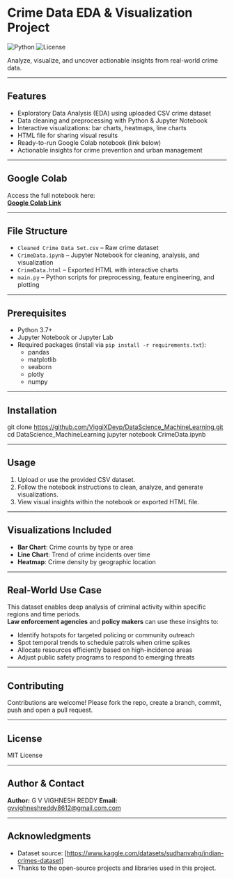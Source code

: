 # Crime Data EDA & Visualization Project

![Python](https://img.shields.io/badge/Python-3.7+-blue)
![License](https://img.shields.io/badge/License-MIT-green)

Analyze, visualize, and uncover actionable insights from real-world crime data.

---

## Features

- Exploratory Data Analysis (EDA) using uploaded CSV crime dataset  
- Data cleaning and preprocessing with Python & Jupyter Notebook  
- Interactive visualizations: bar charts, heatmaps, line charts  
- HTML file for sharing visual results  
- Ready-to-run Google Colab notebook (link below)  
- Actionable insights for crime prevention and urban management  

---

## Google Colab

Access the full notebook here:  
**[Google Colab Link](https://colab.research.google.com/drive/1oIqfALO8llYsieyXmVwKF-lFvPwyhK03?usp=sharing)**

---

## File Structure

- `Cleaned Crime Data Set.csv` – Raw crime dataset  
- `CrimeData.ipynb` – Jupyter Notebook for cleaning, analysis, and visualization  
- `CrimeData.html` – Exported HTML with interactive charts  
- `main.py` – Python scripts for preprocessing, feature engineering, and plotting

---

## Prerequisites

- Python 3.7+  
- Jupyter Notebook or Jupyter Lab  
- Required packages (install via `pip install -r requirements.txt`):
  - pandas  
  - matplotlib  
  - seaborn  
  - plotly  
  - numpy  

---
## Installation

git clone https://github.com/ViggiXDevp/DataScience_MachineLearning.git
cd DataScience_MachineLearning
jupyter notebook CrimeData.ipynb


---

## Usage

1. Upload or use the provided CSV dataset.  
2. Follow the notebook instructions to clean, analyze, and generate visualizations.  
3. View visual insights within the notebook or exported HTML file.

---

## Visualizations Included

- **Bar Chart**: Crime counts by type or area  
- **Line Chart**: Trend of crime incidents over time  
- **Heatmap**: Crime density by geographic location  

---

## Real-World Use Case

This dataset enables deep analysis of criminal activity within specific regions and time periods.  
**Law enforcement agencies** and **policy makers** can use these insights to:

- Identify hotspots for targeted policing or community outreach  
- Spot temporal trends to schedule patrols when crime spikes  
- Allocate resources efficiently based on high-incidence areas  
- Adjust public safety programs to respond to emerging threats  

---

## Contributing

Contributions are welcome! Please fork the repo, create a branch, commit, push and open a pull request.

---

## License

MIT License

---

## Author & Contact

**Author:** G V VIGHNESH REDDY
**Email:** gvvighneshreddy8612@gmail.com.com  

---

## Acknowledgments

- Dataset source: [https://www.kaggle.com/datasets/sudhanvahg/indian-crimes-dataset]  
- Thanks to the open-source projects and libraries used in this project.  
